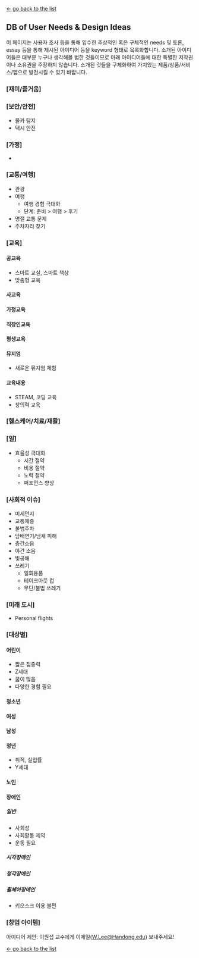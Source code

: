 [← go back to the list](https://HandongHCI.github.io/Tutorials)

## DB of User Needs & Design Ideas

이 페이지는 사용자 조사 등을 통해 입수한 추상적인 혹은 구체적인 needs 및 토론, essay 등을 통해 제시된 아이디어 등을 keyword 형태로 목록화합니다. 소개된 아이디어들은 대부분 누구나 생각해볼 법한 것들이므로 아래 아이디어들에 대한 특별한 저작권이나 소유권을 주장하지 않습니다. 소개된 것들을 구체화하여 가치있는 제품/상품/서비스/앱으로 발전시킬 수 있기 바랍니다.


### **[재미/즐거움]**




### **[보안/안전]**
- 몰카 탐지
- 택시 안전




### **[가정]**
- 



### **[교통/여행]**
- 관광
- 여행
	- 여행 경험 극대화
	- 단계: 준비 > 여행 > 후기
- 명절 교통 문제
- 주차자리 찾기



### **[교육]**
#### 공교육
- 스마트 교실, 스마트 책상
- 맞춤형 교육

#### 사교육

#### 가정교육

#### 직장인교육

#### 평생교육

#### 뮤지엄
- 새로운 뮤지엄 체험

#### 교육내용
- STEAM, 코딩 교육
- 창의력 교육



### **[헬스케어/치료/재활]**




### **[일]**
- 효율성 극대화
	- 시간 절약
	- 비용 절약
	- 노력 절약
	- 퍼포먼스 향상




### **[사회적 이슈]**
- 미세먼지
- 교통체증
- 불법주차
- 담배연기/냄새 피해
- 층간소음
- 야간 소음
- 빛공해
- 쓰레기
	- 일회용품
	- 테이크아웃 컵
	- 무단/불법 쓰레기 




### **[미래 도시]**
- Personal flights




### **[대상별]**
#### 어린이
- 짧은 집중력
- Z세대
- 꿈이 많음
- 다양한 경험 필요

#### 청소년

#### 여성

#### 남성

#### 청년
- 취직, 실업률
- Y세대

#### 노인

#### 장애인
##### 일반
- 사회성
- 사회활동 제약
- 운동 필요

##### 시각장애인
##### 청각장애인
##### 휠체어장애인
- 키오스크 이용 불편



### **[창업 아이템]**



아이디어 제안: 이원섭 교수에게 이메일(W.Lee@Handong.edu) 보내주세요!

[← go back to the list](https://HandongHCI.github.io/Tutorials)